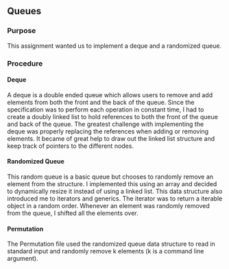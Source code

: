 ## Queues

### Purpose

This assignment wanted us to implement a deque and a randomized queue.

### Procedure

#### Deque

A deque is a double ended queue which allows users to remove and add elements from both the front and the back of the queue. Since the specification was to perform each operation in constant time, I had to create a doubly linked list to hold references to both the front of the queue and back of the queue. The greatest challenge with implementing the deque was properly replacing the references when adding or removing elements. It became of great help to draw out the linked list structure and keep track of pointers to the different nodes. 

#### Randomized Queue

This random queue is a basic queue but chooses to randomly remove an element from the structure. I implemented this using an array and decided to dynamically resize it instead of using a linked list. This data structure also introduced me to iterators and generics. The iterator was to return a iterable object in a random order. Whenever an element was randomly removed from the queue, I shifted all the elements over.

#### Permutation

The Permutation file used the randomized queue data structure to read in standard input and randomly remove k elements (k is a command line argument). 